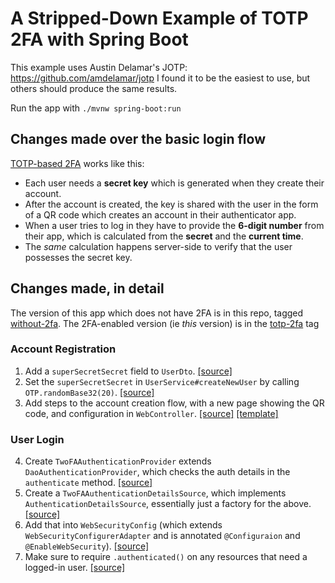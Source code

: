 # A Stripped-Down Example of TOTP 2FA with Spring Boot

This example uses Austin Delamar's JOTP: https://github.com/amdelamar/jotp
I found it to be the easiest to use, but others should produce the same results.

Run the app with `./mvnw spring-boot:run`

## Changes made over the basic login flow

[TOTP-based 2FA](https://en.wikipedia.org/wiki/Time-based_One-time_Password_algorithm) works like this:
 - Each user needs a **secret key** which is generated when they create their account.
 - After the account is created, the key is shared with the user in the form of a QR code which creates an account in their authenticator app.
 - When a user tries to log in they have to provide the **6-digit number** from their app, which is calculated from the **secret** and the **current time**.
 - The _same_ calculation happens server-side to verify that the user possesses the secret key.

## Changes made, in detail

The version of this app which does not have 2FA is in this repo, tagged [without-2fa]().
The 2FA-enabled version (ie _this_ version) is in the [totp-2fa]() tag

### Account Registration
1. Add a `superSecretSecret` field to `UserDto`. [[source]](https://github.com/mjg123/Spring-Boot-2FA/blob/totp-2fa/src/main/java/lol/gilliard/springboot2fa/UserDto.java#L25)
2. Set the `superSecretSecret` in `UserService#createNewUser` by calling `OTP.randomBase32(20)`. [[source]](https://github.com/mjg123/Spring-Boot-2FA/blob/totp-2fa/src/main/java/lol/gilliard/springboot2fa/UserService.java#L30-L32)
3. Add steps to the account creation flow, with a new page showing the QR code, and configuration in `WebController`. [[source]](https://github.com/mjg123/Spring-Boot-2FA/blob/totp-2fa/src/main/java/lol/gilliard/springboot2fa/WebController.java#L67-L85) [[template]](https://github.com/mjg123/Spring-Boot-2FA/blob/master/src/main/resources/templates/2faReg.html)

### User Login
4. Create `TwoFAAuthenticationProvider` extends `DaoAuthenticationProvider`, which checks the auth details in the `authenticate` method. [[source]](https://github.com/mjg123/Spring-Boot-2FA/blob/totp-2fa/src/main/java/lol/gilliard/springboot2fa/TwoFAAuthenticationProvider.java#L26-L49)
5. Create a `TwoFAAuthenticationDetailsSource`, which implements `AuthenticationDetailsSource`, essentially just a factory for the above. [[source]](https://github.com/mjg123/Spring-Boot-2FA/blob/totp-2fa/src/main/java/lol/gilliard/springboot2fa/TwoFAAuthenticationDetailsSource.java#L20-L23)
6. Add that into `WebSecurityConfig` (which extends `WebSecurityConfigurerAdapter` and is annotated `@Configuraion` and `@EnableWebSecurity`). [[source]](https://github.com/mjg123/Spring-Boot-2FA/blob/totp-2fa/src/main/java/lol/gilliard/springboot2fa/WebSecurityConfig.java#L30)
7. Make sure to require `.authenticated()` on any resources that need a logged-in user. [[source]](https://github.com/mjg123/Spring-Boot-2FA/blob/totp-2fa/src/main/java/lol/gilliard/springboot2fa/WebSecurityConfig.java#L26)
